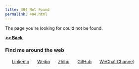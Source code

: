```yaml
---
title: 404 Not Found
permalink: 404.html
---
```

 The page you're looking for could not be found.

**[<< Back](/)**

### Find me around the web

　<i class="fa fa-fw fa-linkedin"></i>&nbsp;&nbsp;[LinkedIn](https://www.linkedin.com/in/dongleizhang "@dongleizhang")
　<i class="fa fa-fw fa-weibo"></i>&nbsp;&nbsp;[Weibo](https://www.weibo.com/prczdl "@班班_Dylan")
　<i class="fa fa-fw fa-custom zhihu"></i>&nbsp;&nbsp;[Zhihu](https://www.zhihu.com/people/ZhangDylan "@班班")
　<i class="fa fa-fw fa-github"></i>&nbsp;&nbsp;[GitHub](https://github.com/dongleizhang "@dongleizhang")
　<i class="fa fa-fw fa-weixin"></i>&nbsp;&nbsp;<a data-fancybox="gallery" href="/cloud/img/wechat_channel.jpg" title="@班班碎碎念">WeChat Channel</a>
　